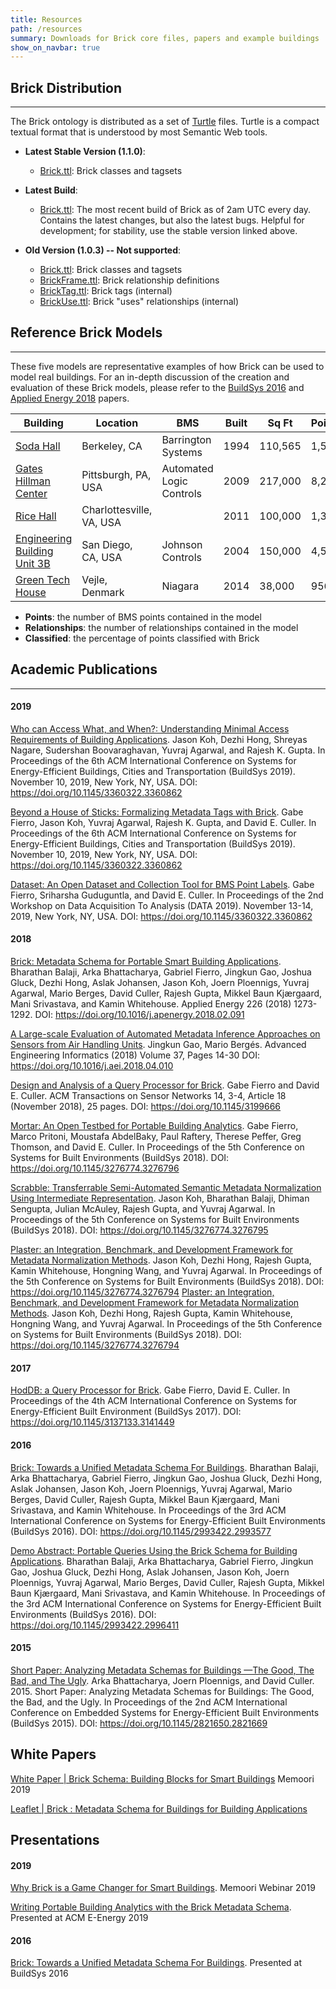 ```yaml
---
title: Resources
path: /resources
summary: Downloads for Brick core files, papers and example buildings
show_on_navbar: true
---
```


## Brick Distribution
---

The Brick ontology is distributed as a set of [Turtle][15] files.
Turtle is a compact textual format that is understood by most Semantic Web tools.

- **Latest Stable Version (1.1.0)**:
   - [Brick.ttl][27]: Brick classes and tagsets

- **Latest Build**:
   - [Brick.ttl][28]: The most recent build of Brick as of 2am UTC every day. Contains the latest changes, but also the latest bugs. Helpful for development; for stability, use the stable version linked above.

- **Old Version (1.0.3) -- Not supported**:
   - [Brick.ttl][1]: Brick classes and tagsets
   - [BrickFrame.ttl][2]: Brick relationship definitions
   - [BrickTag.ttl][3]: Brick tags (internal)
   - [BrickUse.ttl][4]: Brick "uses" relationships (internal)

## Reference Brick Models
---
These five models are representative examples of how Brick can be used to model real buildings.
For an in-depth discussion of the creation and evaluation of these Brick models, please refer to the [BuildSys 2016][6] and [Applied Energy 2018][5] papers.

| Building                           | Location                 | BMS                      | Built | Sq Ft   | Points | Relationships | Classified |
|------------------------------------|--------------------------|--------------------------|-------|---------|--------|---------------|------------|
| [Soda Hall][10]                    | Berkeley, CA             | Barrington Systems       | 1994  | 110,565 | 1,586  | 1,939         | **98.7%**  |
| [Gates Hillman Center][11]         | Pittsburgh, PA, USA      | Automated Logic Controls | 2009  | 217,000 | 8,292  | 35,693        | **99%**    |
| [Rice Hall][12]                    | Charlottesville, VA, USA |                          | 2011  | 100,000 | 1,300  | 2,158         | **98.5%**  |
| [Engineering Building Unit 3B][13] | San Diego, CA, USA       | Johnson Controls         | 2004  | 150,000 | 4,594  | 8,383         | **96%**    |
| [Green Tech House][14]             | Vejle, Denmark           | Niagara                  | 2014  | 38,000  | 956    | 19,086        | **98.8%**  |

- **Points**: the number of BMS points contained in the model
- **Relationships**: the number of relationships contained in the model
- **Classified**: the percentage of points classified with Brick

## Academic Publications
---

#### 2019

[Who can Access What, and When?: Understanding Minimal Access Requirements of Building Applications][25].
Jason Koh, Dezhi Hong, Shreyas Nagare, Sudershan Boovaraghavan, Yuvraj Agarwal, and Rajesh K. Gupta. In Proceedings of the 6th ACM International Conference on Systems for Energy-Efficient Buildings, Cities and Transportation (BuildSys 2019). November 10, 2019, New York, NY, USA.
DOI: https://doi.org/10.1145/3360322.3360862

[Beyond a House of Sticks: Formalizing Metadata Tags with Brick][22].
Gabe Fierro, Jason Koh, Yuvraj Agarwal, Rajesh K. Gupta, and David E. Culler. In Proceedings of the 6th ACM International Conference on Systems for Energy-Efficient Buildings, Cities and Transportation (BuildSys 2019). November 10, 2019, New York, NY, USA.
DOI: https://doi.org/10.1145/3360322.3360862

[Dataset: An Open Dataset and Collection Tool for BMS Point Labels][23].
Gabe Fierro, Sriharsha Guduguntla, and David E. Culler. In Proceedings of the 2nd Workshop on Data Acquisition To Analysis (DATA 2019). November 13-14, 2019, New York, NY, USA.
DOI: https://doi.org/10.1145/3360322.3360862

#### 2018

[Brick: Metadata Schema for Portable Smart Building Applications][5].
Bharathan Balaji, Arka Bhattacharya, Gabriel Fierro, Jingkun Gao, Joshua Gluck, Dezhi Hong, Aslak Johansen, Jason Koh, Joern Ploennigs, Yuvraj Agarwal, Mario Berges, David Culler, Rajesh Gupta, Mikkel Baun Kjærgaard, Mani Srivastava, and Kamin Whitehouse. Applied Energy 226 (2018) 1273-1292.
DOI: https://doi.org/10.1016/j.apenergy.2018.02.091

[A Large-scale Evaluation of Automated Metadata Inference Approaches on Sensors from Air Handling Units][26].
Jingkun Gao, Mario Bergés. Advanced Engineering Informatics (2018) Volume 37, Pages 14-30
DOI: https://doi.org/10.1016/j.aei.2018.04.010

[Design and Analysis of a Query Processor for Brick][17].
Gabe Fierro and David E. Culler. ACM Transactions on Sensor Networks 14, 3-4, Article 18 (November 2018), 25 pages.
DOI: https://doi.org/10.1145/3199666

[Mortar: An Open Testbed for Portable Building Analytics][18].
Gabe Fierro, Marco Pritoni, Moustafa AbdelBaky, Paul Raftery, Therese Peffer, Greg Thomson, and David E. Culler. In Proceedings of the 5th Conference on Systems for Built Environments (BuildSys 2018).
DOI: https://doi.org/10.1145/3276774.3276796

[Scrabble: Transferrable Semi-Automated Semantic Metadata Normalization Using Intermediate Representation][19].
Jason Koh, Bharathan Balaji, Dhiman Sengupta, Julian McAuley, Rajesh Gupta, and Yuvraj Agarwal.  In Proceedings of the 5th Conference on Systems for Built Environments (BuildSys 2018).
DOI: https://doi.org/10.1145/3276774.3276795

[Plaster: an Integration, Benchmark, and Development Framework for Metadata Normalization Methods][20].
Jason Koh, Dezhi Hong, Rajesh Gupta, Kamin Whitehouse, Hongning Wang, and Yuvraj Agarwal. In Proceedings of the 5th Conference on Systems for Built Environments (BuildSys 2018).
DOI: https://doi.org/10.1145/3276774.3276794
[Plaster: an Integration, Benchmark, and Development Framework for Metadata Normalization Methods][20].
Jason Koh, Dezhi Hong, Rajesh Gupta, Kamin Whitehouse, Hongning Wang, and Yuvraj Agarwal. In Proceedings of the 5th Conference on Systems for Built Environments (BuildSys 2018).
DOI: https://doi.org/10.1145/3276774.3276794

#### 2017

[HodDB: a Query Processor for Brick][16].
Gabe Fierro, David E. Culler. In Proceedings of the 4th ACM International Conference on Systems for Energy-Efficient Built Environment (BuildSys 2017).
DOI: https://doi.org/10.1145/3137133.3141449

#### 2016

[Brick: Towards a Unified Metadata Schema For Buildings][6].
Bharathan Balaji, Arka Bhattacharya, Gabriel Fierro, Jingkun Gao, Joshua Gluck, Dezhi Hong, Aslak Johansen, Jason Koh, Joern Ploennigs, Yuvraj Agarwal, Mario Berges, David Culler, Rajesh Gupta, Mikkel Baun Kjærgaard, Mani Srivastava, and Kamin Whitehouse. In Proceedings of the 3rd ACM International Conference on Systems for Energy-Efficient Built Environments (BuildSys 2016).
DOI: https://doi.org/10.1145/2993422.2993577

[Demo Abstract: Portable Queries Using the Brick Schema for Building Applications][8].
Bharathan Balaji, Arka Bhattacharya, Gabriel Fierro, Jingkun Gao, Joshua Gluck, Dezhi Hong, Aslak Johansen, Jason Koh, Joern Ploennigs, Yuvraj Agarwal, Mario Berges, David Culler, Rajesh Gupta, Mikkel Baun Kjærgaard, Mani Srivastava, and Kamin Whitehouse. In Proceedings of the 3rd ACM International Conference on Systems for Energy-Efficient Built Environments (BuildSys 2016).
DOI: https://doi.org/10.1145/2993422.2996411

#### 2015

[Short Paper: Analyzing Metadata Schemas for Buildings —The Good, The Bad, and The Ugly][21].
Arka Bhattacharya, Joern Ploennigs, and David Culler. 2015. Short Paper: Analyzing Metadata Schemas for Buildings: The Good, the Bad, and the Ugly. In Proceedings of the 2nd ACM International Conference on Embedded Systems for Energy-Efficient Built Environments (BuildSys 2015).
DOI: https://doi.org/10.1145/2821650.2821669

## White Papers

[White Paper | Brick Schema: Building Blocks for Smart Buildings](https://www.memoori.com/wp-content/uploads/2016/06/Brick_Schema_Whitepaper.pdf)
Memoori 2019

[Leaflet | Brick : Metadata Schema for Buildings for Building Applications][9]

## Presentations

#### 2019

[Why Brick is a Game Changer for Smart Buildings][24]. Memoori Webinar 2019

[Writing Portable Building Analytics with the Brick Metadata Schema](files/acm-e-energy-2019-portable-brick.pdf). Presented at ACM E-Energy 2019

#### 2016

[Brick: Towards a Unified Metadata Schema For Buildings][7]. Presented at BuildSys 2016


[1]: /schema/1.0.3/Brick.ttl
[2]: /schema/1.0.3/BrickFrame.ttl
[3]: /schema/1.0.3/BrickTag.ttl
[4]: /schema/1.0.3/BrickUse.ttl
[5]: /papers/Brick-AppliedEnergy-2018-Balaji.pdf
[6]: /papers/Brick-BuildSys-2016-Balaji.pdf
[7]: /papers/Brick_BuildSys_Presentation.pdf
[8]: /papers/DemoBrick-BuildSys-2016-Balaji.pdf
[9]: https://brickschema.org/docs/Brick-Leaflet.pdf
[10]: /ttl/soda_brick.ttl
[11]: /ttl/ghc_brick.ttl
[12]: /ttl/rice_brick.ttl
[13]: /ttl/ebu3b_brick.ttl
[14]: /ttl/gtc_brick.ttl
[15]: https://www.w3.org/TR/turtle/
[16]: /papers/HodDB-BuildSys-2017-Fierro.pdf
[17]: /papers/HodDB-TOSN-2018-Fierro.pdf
[18]: /papers/Mortar-BuildSys-2018-Fierro.pdf
[19]: /papers/Scrabble-BuildSys-2018-Koh.pdf
[20]: /papers/Plaster-BuildSys-2018-Koh.pdf
[21]: /papers/MetadataGoodBadUgly-BuildSys-2015-Bhattacharya.pdf
[22]: /papers/HouseOfSticks-BuildSys-2019-Fierro.pdf
[23]: /papers/BuildingMetadataDataset-DATA-2019-Fierro.pdf
[24]: /papers/Brick_Memoori_Webinar_Presentation.pdf
[25]: /papers/WhoWhatWhen-BuildSys-2019-Koh.pdf
[26]: /papers/Advanced-Engineering-Informatics-2018-Gao.pdf
[27]: /schema/1.1/Brick.ttl
[28]: https://github.com/BrickSchema/Brick/releases/latest
